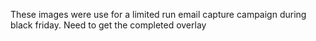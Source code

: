 These images were use for a limited run email capture campaign during black friday. Need to get the completed overlay
